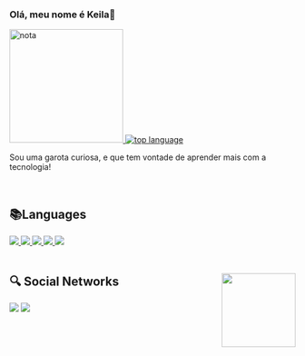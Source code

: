 ### Olá, meu nome é Keila👋



<div class="description" style="display: inline_block">
    <a href="https://github.com/Keila204">
      <img src="https://github-readme-stats.vercel.app/api?username=Keila204&show_icons=true&theme=dark" alt="nota"height=200px>
      <img src="https://github-readme-stats.vercel.app/api/top-langs/?username=Keila204&layout=compact&theme=dark" alt="top language">
    </a>
    <br>
    <p> Sou uma garota curiosa, e que tem vontade de aprender mais com a tecnologia!</p>
</div>





<br>
<div class="languages" style="display: inline_block">
  <h2>📚Languages</h2>
  <a href="https://github.com/The-Ongaro">
    <img src="https://img.shields.io/badge/Node.js-43853D?style=for-the-badge&logo=node.js&logoColor=white">
    <img src="https://img.shields.io/badge/JavaScript-323330?style=for-the-badge&logo=javascript&logoColor=F7DF1E">
    <img src="https://img.shields.io/badge/-ReactJs-61DAFB?logo=react&logoColor=white&style=for-the-badge">
    <img src="https://img.shields.io/badge/HTML5-E34F26?style=for-the-badge&logo=html5&logoColor=white">
    <img src="https://img.shields.io/badge/CSS3-1572B6?style=for-the-badge&logo=css3&logoColor=white">
   </a>
</div>
<br>


<div class="social networks" style="display: inline_block">
  <a href="https://github.com/Keila204"><img align=right   src="https://camo.githubusercontent.com/e4a569755580f96dce0e6d65bc761e0d9aef0fecae524ec73a1b0be60fc934fa/68747470733a2f2f7777772e6d79676f2e67652f75706c6f6164732f626c6f672f313538343032333739352e6a7067" height= 130px></a>
  <h2>🔍 Social Networks</h2>
 
  <a href="https://www.instagram.com/_keila204/"><img src="https://img.shields.io/badge/Instagram-E4405F?style=for-the-badge&logo=instagram&logoColor=white"></a>
  <a href="https://www.linkedin.com/in/keila-cristina-a2004e1997/"><img src="https://img.shields.io/badge/LinkedIn-0077B5?style=for-the-badge&logo=linkedin&logoColor=white"></a>
